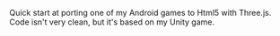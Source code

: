 Quick start at porting one of my Android games to Html5 with Three.js. Code isn't very clean, but it's based on my Unity game.
